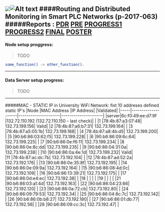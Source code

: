 ![](http://in.bgu.ac.il/Style%20Library/he-IL/Images/logotextfull.gif)![Alt text](http://in.bgu.ac.il/Style%20Library/Images/bgu/general/logo-simbol.gif)
####Routing and Distributed Monitoring in Smart PLC Networks (p-2017-063)               
#####Reports :    [PDR](https://drive.google.com/open?id=0BwYXH0n9ZthMblJyOXNEZzBxWjg)      [PRE]()       [PROGRESS1]()       [PROGRESS2]()       [FINAL]()       [POSTER]()
---
#### Node setup proggress:
>TODO
>
>
```erlang
some_function() -> other_function().
```
---
#### Data Server setup progress:
>TODO
>
>
---
#####MAC - STATIC IP in University WiFi Network: fist 10 addreses defined static IP's
|Node    |MAC Address             |IP Address|           |Validated|
|-----|--------------------|---------------------|---------------------|
|server|6c:f0:49:ee:d7:9f	|132.72.110.192	(132.72.110.150 - last check)|		|
|1	|78:4b:87:a3:07:48|	132.73.199.156|     Valid|
|2	|78:4b:87:a6:b7:31|	132.73.199.164|		|
|3	|78:4b:87:a5:05:1b|	132.73.199.188|		|
|4	|78:4b:87:a8:4b:d5|	132.73.199.200|		|
|5	|90:b6:86:03:62:f5|	132.73.199.228|		|
|6	|90:b6:86:09:6c:64|	132.73.199.225|		|
|7	|90:b6:86:0e:f6:11|	132.73.199.234|		|
|8	|90:b6:86:0e:8c:dd|	132.73.199.235|		|
|9	|90:b6:86:04:31:0a|	132.73.199.238|		|
|10	|90:b6:86:0a:4e:1d|	132.73.199.232|     Valid|		
|11	|78:4b:87:ac:dc:7b|	132.73.192.104|		|
|12	|78:4b:87:ad:52:2a|	132.73.192.176|		|
|13	|90:b6:86:0e:35:8f|	132.73.192.195|		|
|14	|90:b6:86:0e:09:9a|	132.73.192.164|		|
|15	|90:b6:86:08:4d:0c|	132.73.192.109|		|
|16	|90:b6:86:13:39:21|	132.73.192.175|		|
|17	|90:b6:86:0d:e4:ec|	132.73.192.38|		|
|18	|                 |                  |          |
|19     |                 |                  |          |
|21	|90:b6:86:03:a1:4d|	132.73.192.163|		|
|22	|90:b6:86:04:23:66|	132.73.192.120|		|
|23	|90:b6:86:0a:72:cb|	132.73.192.80|		|
|24	|90:b6:86:09:79:53|	132.73.192.34|		|
|25	|90:b6:86:04:8c:7c|	132.73.192.142|		|
|26	|90:b6:86:0b:b8:27|	132.73.192.180|		|
|27	|90:b6:86:01:db:77|	132.73.192.56|		|
|28	|90:b6:86:09:cc:3c|	132.73.192.47|		|